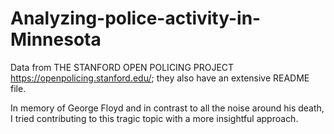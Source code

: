 # Analyzing-police-activity-in-Minnesota

Data from 
THE STANFORD OPEN POLICING PROJECT https://openpolicing.stanford.edu/; they also have an extensive README file.

In memory of George Floyd and in contrast to all the noise around his death, I tried contributing to this tragic topic with a more insightful approach. 
